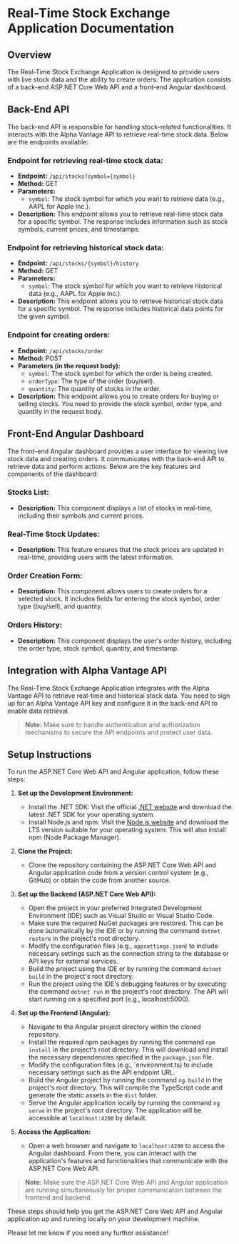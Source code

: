 # Real-Time Stock Exchange Application Documentation

## Overview

The Real-Time Stock Exchange Application is designed to provide users with live stock data and the ability to create orders. The application consists of a back-end ASP.NET Core Web API and a front-end Angular dashboard.

## Back-End API

The back-end API is responsible for handling stock-related functionalities. It interacts with the Alpha Vantage API to retrieve real-time stock data. Below are the endpoints available:

### Endpoint for retrieving real-time stock data:

- **Endpoint:** `/api/stocks?symbol={symbol}`
- **Method:** GET
- **Parameters:**
  - `symbol`: The stock symbol for which you want to retrieve data (e.g., AAPL for Apple Inc.).
- **Description:** This endpoint allows you to retrieve real-time stock data for a specific symbol. The response includes information such as stock symbols, current prices, and timestamps.

### Endpoint for retrieving historical stock data:

- **Endpoint:** `/api/stocks/{symbol}/history`
- **Method:** GET
- **Parameters:**
  - `symbol`: The stock symbol for which you want to retrieve historical data (e.g., AAPL for Apple Inc.).
- **Description:** This endpoint allows you to retrieve historical stock data for a specific symbol. The response includes historical data points for the given symbol.

### Endpoint for creating orders:

- **Endpoint:** `/api/stocks/order`
- **Method:** POST
- **Parameters (in the request body):**
  - `symbol`: The stock symbol for which the order is being created.
  - `orderType`: The type of the order (buy/sell).
  - `quantity`: The quantity of stocks in the order.
- **Description:** This endpoint allows you to create orders for buying or selling stocks. You need to provide the stock symbol, order type, and quantity in the request body.

## Front-End Angular Dashboard

The front-end Angular dashboard provides a user interface for viewing live stock data and creating orders. It communicates with the back-end API to retrieve data and perform actions. Below are the key features and components of the dashboard:

### Stocks List:

- **Description:** This component displays a list of stocks in real-time, including their symbols and current prices.

### Real-Time Stock Updates:

- **Description:** This feature ensures that the stock prices are updated in real-time, providing users with the latest information.

### Order Creation Form:

- **Description:** This component allows users to create orders for a selected stock. It includes fields for entering the stock symbol, order type (buy/sell), and quantity.

### Orders History:

- **Description:** This component displays the user's order history, including the order type, stock symbol, quantity, and timestamp.

## Integration with Alpha Vantage API

The Real-Time Stock Exchange Application integrates with the Alpha Vantage API to retrieve real-time and historical stock data. You need to sign up for an Alpha Vantage API key and configure it in the back-end API to enable data retrieval.

> **Note:** Make sure to handle authentication and authorization mechanisms to secure the API endpoints and protect user data.

## Setup Instructions

To run the ASP.NET Core Web API and Angular application, follow these steps:

1. **Set up the Development Environment:**
   - Install the .NET SDK: Visit the official [.NET website](https://dotnet.microsoft.com/) and download the latest .NET SDK for your operating system.
   - Install Node.js and npm: Visit the [Node.js website](https://nodejs.org/) and download the LTS version suitable for your operating system. This will also install npm (Node Package Manager).

2. **Clone the Project:**
   - Clone the repository containing the ASP.NET Core Web API and Angular application code from a version control system (e.g., GitHub) or obtain the code from another source.

3. **Set up the Backend (ASP.NET Core Web API):**
   - Open the project in your preferred Integrated Development Environment (IDE) such as Visual Studio or Visual Studio Code.
   - Make sure the required NuGet packages are restored. This can be done automatically by the IDE or by running the command `dotnet restore` in the project's root directory.
   - Modify the configuration files (e.g., `appsettings.json`) to include necessary settings such as the connection string to the database or API keys for external services.
   - Build the project using the IDE or by running the command `dotnet build` in the project's root directory.
   - Run the project using the IDE's debugging features or by executing the command `dotnet run` in the project's root directory. The API will start running on a specified port (e.g., localhost:5000).

4. **Set up the Frontend (Angular):**
   - Navigate to the Angular project directory within the cloned repository.
   - Install the required npm packages by running the command `npm install` in the project's root directory. This will download and install the necessary dependencies specified in the `package.json` file.
   - Modify the configuration files (e.g., `environment.ts) to include necessary settings such as the API endpoint URL.
   - Build the Angular project by running the command `ng build` in the project's root directory. This will compile the TypeScript code and generate the static assets in the `dist` folder.
   - Serve the Angular application locally by running the command `ng serve` in the project's root directory. The application will be accessible at `localhost:4200` by default.

5. **Access the Application:**
   - Open a web browser and navigate to `localhost:4200` to access the Angular dashboard. From there, you can interact with the application's features and functionalities that communicate with the ASP.NET Core Web API.

> **Note:** Make sure the ASP.NET Core Web API and Angular application are running simultaneously for proper communication between the frontend and backend.

These steps should help you get the ASP.NET Core Web API and Angular application up and running locally on your development machine.

Please let me know if you need any further assistance!

